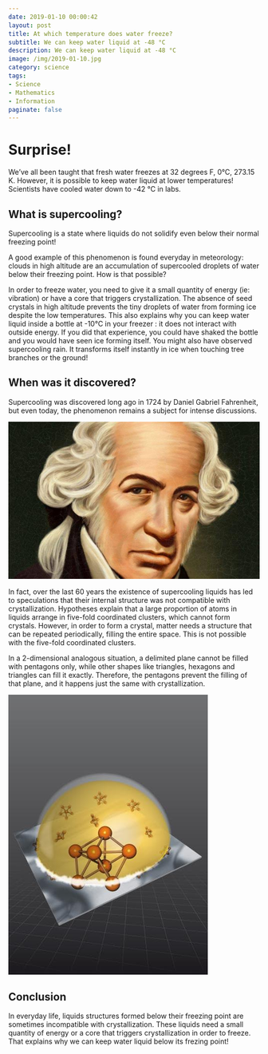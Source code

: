 ```yaml
---
date: 2019-01-10 00:00:42
layout: post
title: At which temperature does water freeze?
subtitle: We can keep water liquid at -48 °C
description: We can keep water liquid at -48 °C
image: /img/2019-01-10.jpg
category: science
tags: 
- Science
- Mathematics
- Information
paginate: false
---
```


# Surprise!

We’ve all been taught that fresh water freezes at 32 degrees F,  0°C, 273.15 K. However, it is possible to keep water liquid at lower temperatures! Scientists have cooled water down to -42 °C in labs.

## What is supercooling?

Supercooling is a state where liquids do not solidify even below their normal freezing point! 

A good example of this phenomenon is found everyday in meteorology: clouds in high altitude are an accumulation of supercooled droplets of water below their freezing point. How is that possible? 

In order to freeze water, you need to give it a small quantity of energy (ie: vibration) or have a core that triggers crystallization. The absence of seed crystals in high altitude prevents the tiny droplets of water from forming ice despite the low temperatures. This also explains why you can keep water liquid inside a bottle at -10°C in your freezer : it does not interact with outside energy. If you did that experience, you could have shaked the bottle and you would have seen ice forming itself. You might also have observed supercooling rain. It transforms itself instantly in ice when touching tree branches or the ground!

## When was it discovered?

Supercooling was discovered long ago in 1724 by Daniel Gabriel Fahrenheit, but even today, the phenomenon remains a subject for intense discussions. 

![fahrenheit.jpg](/img/fahrenheit.jpg)

In fact, over the last 60 years the existence of supercooling liquids has led to speculations that their internal structure was not compatible with crystallization. Hypotheses explain that a large proportion of atoms in liquids arrange in five-fold coordinated clusters, which cannot form crystals. However, in order to form a crystal, matter needs a structure that can be repeated periodically, filling the entire space. This is not possible with the five-fold coordinated clusters.

In a 2-dimensional analogous situation, a delimited plane cannot be filled with pentagons only, while other shapes like triangles, hexagons and triangles can fill it exactly. Therefore, the pentagons prevent the filling of that plane, and it happens just the same with crystallization.

![five-fold-coordinated-clusters.jpg](/img/five-fold-coordinated-clusters.jpg)

## Conclusion

In everyday life, liquids structures formed below their freezing point are sometimes incompatible with crystallization. These liquids need a small quantity of energy or a core that triggers crystallization in order to freeze. That explains why we can keep water liquid below its frezing point!
